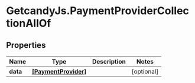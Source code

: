 # GetcandyJs.PaymentProviderCollectionAllOf

## Properties

Name | Type | Description | Notes
------------ | ------------- | ------------- | -------------
**data** | [**[PaymentProvider]**](PaymentProvider.md) |  | [optional] 


